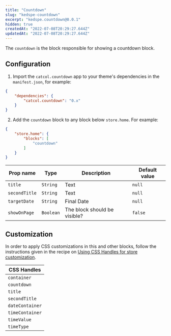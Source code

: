 ```yaml
---
title: "Countdown"
slug: "kedspe-countdown"
excerpt: "kedspe.countdown@0.0.1"
hidden: true
createdAt: "2022-07-08T20:29:27.644Z"
updatedAt: "2022-07-08T20:29:27.644Z"
---
```

The `countdown` is the block responsible for showing a countdown block.

## Configuration

1. Import the `catcol.countdown` app to your theme's dependencies in the `manifest.json`, for example:

```json
{
    "dependencies": {
        "catcol.countdown": "0.x"
    }
}
```

2. Add the `countdown` block to any block below `store.home`. For example:

```json
{
    "store.home": {
        "blocks": [
            "countdown"
        ]
    }
}
```

| Prop name | Type     | Description | Default value  |
| --------- | -------- | ----------- | -------------- |
| `title`   | `String` | Text  | `null` |
| `secondTitle`   | `String` | Text  | `null` |
| `targetDate`   | `String` | Final Date  | `null` |
| `showOnPage`   | `Boolean` | The block should be visible? | `false` |


## Customization

In order to apply CSS customizations in this and other blocks, follow the instructions given in the recipe on [Using CSS Handles for store customization](https://vtex.io/docs/recipes/style/using-css-handles-for-store-customization).

| CSS Handles             |
| ----------------------- |
| `container`             |
| `countdown`             |
| `title`                 |
| `secondTitle`           |
| `dateContainer`         | 
| `timeContainer`         |
| `timeValue`             | 
| `timeType`              |